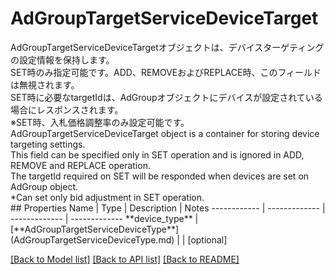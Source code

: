 # AdGroupTargetServiceDeviceTarget

<div lang=\"ja\"> AdGroupTargetServiceDeviceTargetオブジェクトは、デバイスターゲティングの設定情報を保持します。<br> SET時のみ指定可能です。ADD、REMOVEおよびREPLACE時、このフィールドは無視されます。<br> SET時に必要なtargetIdは、AdGroupオブジェクトにデバイスが設定されている場合にレスポンスされます。<br> ※SET時、入札価格調整率のみ設定可能です。 </div> <div lang=\"en\"> AdGroupTargetServiceDeviceTarget object is a container for storing device targeting settings.<br> This field can be specified only in SET operation and is ignored in ADD, REMOVE and REPLACE operation.<br> The targetId required on SET will be responded when devices are set on AdGroup object.<br> *Can set only bid adjustment in SET operation. </div> 
## Properties
Name | Type | Description | Notes
------------ | ------------- | ------------- | -------------
**device_type** | [**AdGroupTargetServiceDeviceType**](AdGroupTargetServiceDeviceType.md) |  | [optional] 

[[Back to Model list]](../README.md#documentation-for-models) [[Back to API list]](../README.md#documentation-for-api-endpoints) [[Back to README]](../README.md)


